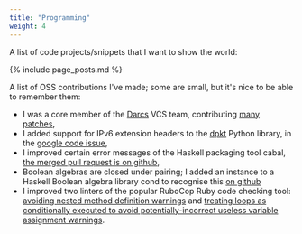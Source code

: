 ```yaml
---
title: "Programming"
weight: 4
---
```

A list of code projects/snippets that I want to show the world:

{% include page_posts.md %}

A list of OSS contributions I've made; some are small, but it's nice to
be able to remember them:

- I was a core member of the [Darcs][darcs] VCS team, contributing [many patches][darcs-patches],
- I added support for IPv6 extension headers to the [dpkt][dpkt] Python
  library, in the [google code issue][dpkt-headers],
- I improved certain error messages of the Haskell packaging tool
  cabal, [the merged pull request is on github][cabal-errs],
- Boolean algebras are closed under pairing; I added an instance to a
  Haskell Boolean algebra library cond to recognise this [on github][cond]
- I improved two linters of the popular RuboCop Ruby code checking tool: [avoiding nested
  method definition warnings][rubocop-nested-method-defs] and [treating loops as conditionally
  executed to avoid potentially-incorrect useless variable assignment
  warnings][rubocop-loop-assignments].

[darcs]: http://www.darcs.net
[darcs-patches]: http://bugs.darcs.net/patch?@sort0=activity&@sortdir0=on&@group=status&@filter=status,creator&@columns=id,activity,title,assignedto,status,&status=-1,16,17,1,2,3,13,14,15,12&creator=2035
[dpkt]: http://code.google.com/p/dpkt
[dpkt-headers]: http://code.google.com/p/dpkt/issues/detail?id=31
[cond]: https://github.com/kallisti-dev/cond/commit/aeb9313babef18aab15e7771baae795cc7a1d5bb
[cabal-errs]: https://github.com/haskell/cabal/pull/1824
[rubocop-nested-method-defs]: https://github.com/bbatsov/rubocop/pull/2708
[rubocop-loop-assignments]: https://github.com/bbatsov/rubocop/pull/2702
